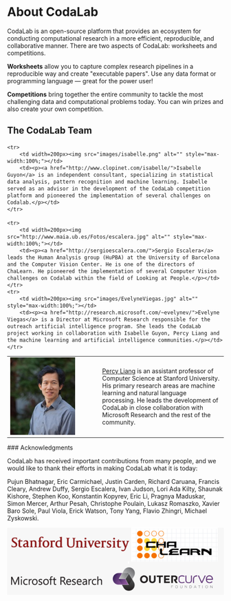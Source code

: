 # About CodaLab

CodaLab is an open-source platform that provides an ecosystem for conducting computational research in a more efficient, reproducible, and collaborative manner.  There are two aspects of CodaLab:
worksheets and competitions.

**Worksheets** allow you to capture complex research pipelines in a reproducible way and create "executable papers". Use any data format or programming language — great for the power user!

**Competitions** bring together the entire community to tackle the most challenging data and computational problems today. You can win prizes and also create your own competition.

## The CodaLab Team
<table>
    <tr>
        <td width=200px><img src="images/percy.jpeg" alt="" style="max-width:100%;"></td>
        <td><p><a href="http://cs.stanford.edu/%7Epliang/">Percy Liang</a> is an assistant professor of Computer Science at Stanford University. His primary research areas are machine learning and natural language processing.  He leads the development of CodaLab in close collaboration with Microsoft Research and the rest of the community.</p></td>
    </tr>

    <tr>
        <td width=200px><img src="images/isabelle.png" alt="" style="max-width:100%;"></td>
        <td><p><a href="http://www.clopinet.com/isabelle/">Isabelle Guyon</a> is an independent consultant, specializing in statistical data analysis, pattern recognition and machine learning. Isabelle served as an advisor in the development of the CodaLab competition platform and pioneered the implementation of several challenges on Codalab.</p></td>
    </tr>

    <tr>
        <td width=200px><img src="http://www.maia.ub.es/Fotos/escalera.jpg" alt="" style="max-width:100%;"></td>
        <td><p><a href="http://sergioescalera.com/">Sergio Escalera</a> leads the Human Analysis group (HuPBA) at the University of Barcelona and the Computer Vision Center. He is one of the directors of ChaLearn. He pioneered the implementation of several Computer Vision challenges on Codalab within the field of Looking at People.</p></td>
    </tr>
    <tr>
        <td width=200px><img src="images/EvelyneViegas.jpg" alt="" style="max-width:100%;"></td>
        <td><p><a href="http://research.microsoft.com/~evelynev/">Evelyne Viegas</a> is a Director at Microsoft Research responsible for the outreach artificial intelligence program. She leads the CodaLab project working in collaboration with Isabelle Guyon, Percy Liang and the machine learning and artificial intelligence communities.</p></td>
    </tr>
</table>

<p>
### Acknowledgments

CodaLab has received important contributions from many people, and we would like to thank their efforts in making CodaLab what it is today:

Pujun Bhatnagar, Eric Carmichael, Justin Carden, Richard Caruana, Francis Cleary, Andrew Duffy, Sergio Escalera, Ivan Judson, Lori Ada Kilty, Shaunak Kishore, Stephen Koo, Konstantin Kopyrev, Eric Li, Pragnya Maduskar, Simon Mercer, Arthur Pesah, Christophe Poulain, Lukasz Romaszko, Xavier Baro Sole, Paul Viola, Erick Watson, Tony Yang, Flavio Zhingri, Michael Zyskowski.

![](images/logo_collage.png)